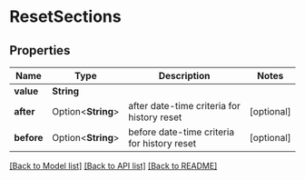 # ResetSections

## Properties

Name | Type | Description | Notes
------------ | ------------- | ------------- | -------------
**value** | **String** |  | 
**after** | Option<**String**> | after date-time criteria for history reset | [optional]
**before** | Option<**String**> | before date-time criteria for history reset | [optional]

[[Back to Model list]](../README.md#documentation-for-models) [[Back to API list]](../README.md#documentation-for-api-endpoints) [[Back to README]](../README.md)


